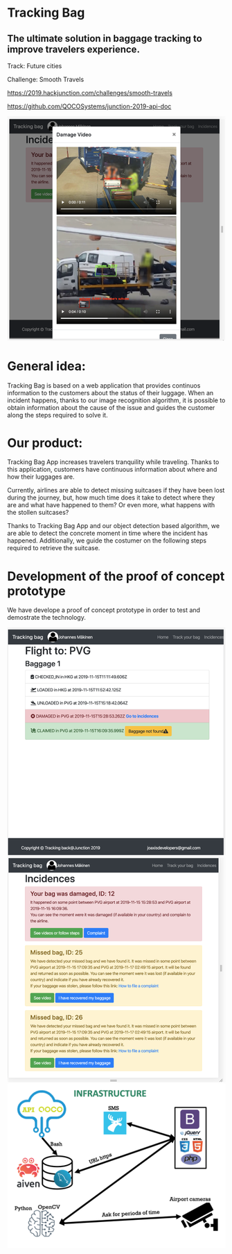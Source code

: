 # Tracking Bag 
## The ultimate solution in baggage tracking to improve travelers experience. 
Track: Future cities

Challenge: Smooth Travels

https://2019.hackjunction.com/challenges/smooth-travels

https://github.com/QOCOSystems/junction-2019-api-doc

![Tracking Bag visual interface](./images/img2.png)

# General idea:
Tracking Bag is based on a web application that provides continuos information to the customers about the status of their luggage. When an incident happens, thanks to our image recognition algorithm, it is possible to obtain information about the cause of the issue and guides the customer along the steps required to solve it.


# Our product:
Tracking Bag App increases travelers tranquility while traveling. Thanks to this application, customers have continuous information about where and how their luggages are. 

Currently, airlines are able to detect missing suitcases if they have been lost during the journey, but, how much time does it take to detect where they are and what have happened to them? Or even more, what happens with the stollen suitcases?

Thanks to Tracking Bag App and our object detection based algorithm, we are able to detect the concrete moment in time where the incident has happened. Additionally, we guide the costumer on the following steps required to retrieve the suitcase.


# Development of the proof of concept prototype
We have develope a proof of concept prototype in order to test and demostrate the technology.  

![img1](./images/img1.png)
![img3](./images/img3.png)
![Block Diagram](./images/diagram.png)
